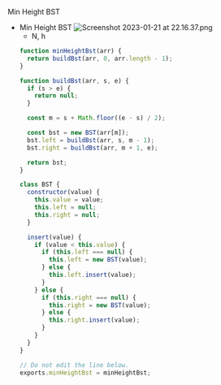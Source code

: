 Min Height BST

- Min Height BST
  ![Screenshot 2023-01-21 at 22.16.37.png](https://s3-us-west-2.amazonaws.com/secure.notion-static.com/c5e67d6a-9335-43b3-a223-5b2f3dab0b75/Screenshot_2023-01-21_at_22.16.37.png)
  - N, h
  ```jsx
  function minHeightBst(arr) {
    return buildBst(arr, 0, arr.length - 1);
  }

  function buildBst(arr, s, e) {
    if (s > e) {
      return null;
    }

    const m = s + Math.floor((e - s) / 2);

    const bst = new BST(arr[m]);
    bst.left = buildBst(arr, s, m - 1);
    bst.right = buildBst(arr, m + 1, e);

    return bst;
  }

  class BST {
    constructor(value) {
      this.value = value;
      this.left = null;
      this.right = null;
    }

    insert(value) {
      if (value < this.value) {
        if (this.left === null) {
          this.left = new BST(value);
        } else {
          this.left.insert(value);
        }
      } else {
        if (this.right === null) {
          this.right = new BST(value);
        } else {
          this.right.insert(value);
        }
      }
    }
  }

  // Do not edit the line below.
  exports.minHeightBst = minHeightBst;
  ```

